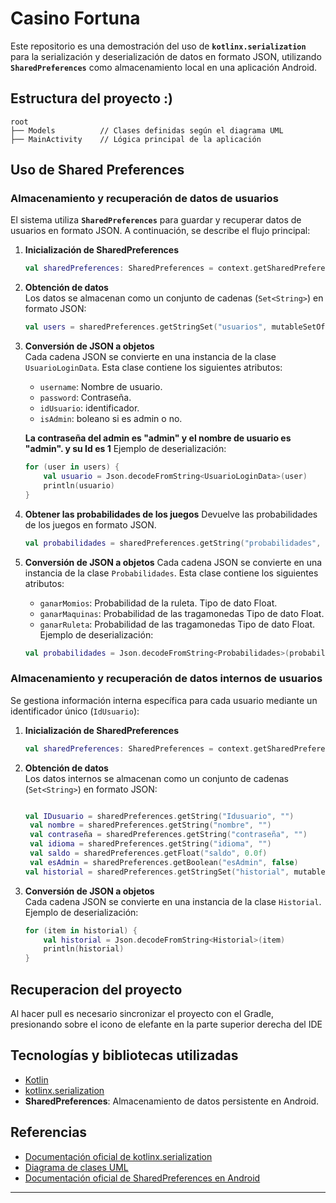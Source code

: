 # Casino Fortuna

Este repositorio es una demostración del uso de **`kotlinx.serialization`** para la serialización y deserialización de datos en formato JSON, utilizando **`SharedPreferences`** como almacenamiento local en una aplicación Android.

## Estructura del proyecto :)

```
root
├── Models          // Clases definidas según el diagrama UML
├── MainActivity    // Lógica principal de la aplicación
```

## Uso de Shared Preferences

### Almacenamiento y recuperación de datos de usuarios

El sistema utiliza **`SharedPreferences`** para guardar y recuperar datos de usuarios en formato JSON. A continuación, se describe el flujo principal:

1. **Inicialización de SharedPreferences**

   ```kotlin
   val sharedPreferences: SharedPreferences = context.getSharedPreferences("Default", Context.MODE_PRIVATE)
   ```

2. **Obtención de datos**  
   Los datos se almacenan como un conjunto de cadenas (`Set<String>`) en formato JSON:

   ```kotlin
   val users = sharedPreferences.getStringSet("usuarios", mutableSetOf())
   ```

3. **Conversión de JSON a objetos**  
   Cada cadena JSON se convierte en una instancia de la clase `UsuarioLoginData`. Esta clase contiene los siguientes atributos:

   - `username`: Nombre de usuario.
   - `password`: Contraseña.
   - `idUsuario`: identificador.
   - `isAdmin`: boleano si es admin o no.

   **La contraseña del admin es "admin" y el nombre de usuario es "admin". y su Id es 1**
   Ejemplo de deserialización:

   ```kotlin
   for (user in users) {
       val usuario = Json.decodeFromString<UsuarioLoginData>(user)
       println(usuario)
   }
   ```

4. **Obtener las probabilidades de los juegos**
   Devuelve las probabilidades de los juegos en formato JSON.
   ```kotlin
   val probabilidades = sharedPreferences.getString("probabilidades", "")
   ```
5. **Conversión de JSON a objetos**
   Cada cadena JSON se convierte en una instancia de la clase `Probabilidades`. Esta clase contiene los siguientes atributos:

   - `ganarMomios`: Probabilidad de la ruleta. Tipo de dato Float.
   - `ganarMaquinas`: Probabilidad de las tragamonedas Tipo de dato Float.
   - `ganarRuleta`: Probabilidad de las tragamonedas Tipo de dato Float.
     Ejemplo de deserialización:

   ```kotlin
   val probabilidades = Json.decodeFromString<Probabilidades>(probabilidades)

   ```

### Almacenamiento y recuperación de datos internos de usuarios

Se gestiona información interna específica para cada usuario mediante un identificador único (`IdUsuario`):

1. **Inicialización de SharedPreferences**

   ```kotlin
   val sharedPreferences: SharedPreferences = context.getSharedPreferences(IdUsuario, Context.MODE_PRIVATE)
   ```

2. **Obtención de datos**  
   Los datos internos se almacenan como un conjunto de cadenas (`Set<String>`) en formato JSON:

   ```kotlin

   val IDusuario = sharedPreferences.getString("Idusuario", "")
    val nombre = sharedPreferences.getString("nombre", "")
    val contraseña = sharedPreferences.getString("contraseña", "")
    val idioma = sharedPreferences.getString("idioma", "")
    val saldo = sharedPreferences.getFloat("saldo", 0.0f)
    val esAdmin = sharedPreferences.getBoolean("esAdmin", false)
   val historial = sharedPreferences.getStringSet("historial", mutableSetOf())
   ```

3. **Conversión de JSON a objetos**  
   Cada cadena JSON se convierte en una instancia de la clase `Historial`.  
   Ejemplo de deserialización:
   ```kotlin
   for (item in historial) {
       val historial = Json.decodeFromString<Historial>(item)
       println(historial)
   }
   ```
## Recuperacion del proyecto

   Al hacer pull es necesario sincronizar el proyecto con el Gradle, presionando sobre el icono de elefante en la parte superior derecha del IDE 

## Tecnologías y bibliotecas utilizadas

- [Kotlin](https://kotlinlang.org/)
- [kotlinx.serialization](https://github.com/Kotlin/kotlinx.serialization)
- **SharedPreferences**: Almacenamiento de datos persistente en Android.

## Referencias

- [Documentación oficial de kotlinx.serialization](https://github.com/Kotlin/kotlinx.serialization)
- [Diagrama de clases UML](https://lucid.app/lucidchart/e0738732-85ea-42d4-8450-97f2eca426c4/edit?invitationId=inv_1606e298-3139-46d0-8f36-af0cab4b7b6a&page=HWEp-vi-RSFO#)
- [Documentación oficial de SharedPreferences en Android](https://developer.android.com/training/data-storage/shared-preferences)

---
